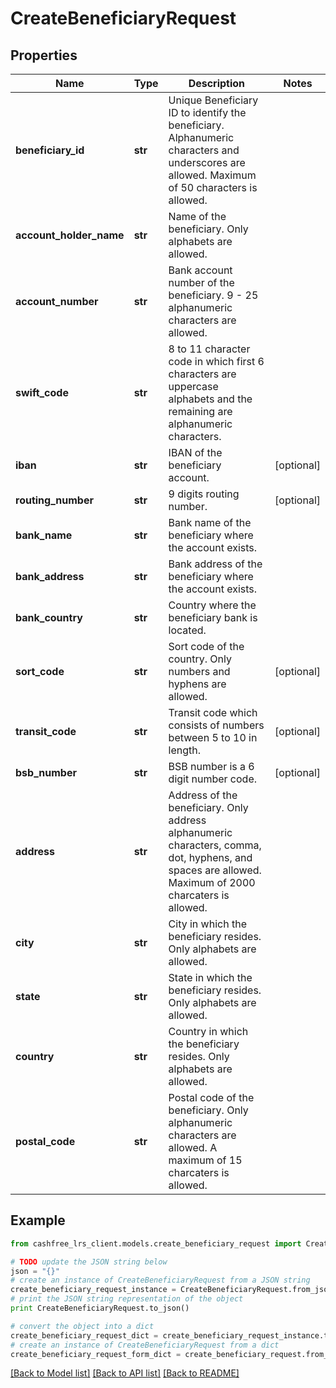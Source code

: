 # CreateBeneficiaryRequest


## Properties
Name | Type | Description | Notes
------------ | ------------- | ------------- | -------------
**beneficiary_id** | **str** | Unique Beneficiary ID to identify the beneficiary. Alphanumeric characters and underscores are allowed. Maximum of 50 characters is allowed. | 
**account_holder_name** | **str** | Name of the beneficiary. Only alphabets are allowed. | 
**account_number** | **str** | Bank account number of the beneficiary. 9 - 25 alphanumeric characters are allowed. | 
**swift_code** | **str** | 8 to 11 character code in which first 6 characters are uppercase alphabets and the remaining are alphanumeric characters. | 
**iban** | **str** | IBAN of the beneficiary account. | [optional] 
**routing_number** | **str** | 9 digits routing number. | [optional] 
**bank_name** | **str** | Bank name of the beneficiary where the account exists. | 
**bank_address** | **str** | Bank address of the beneficiary where the account exists. | 
**bank_country** | **str** | Country where the beneficiary bank is located. | 
**sort_code** | **str** | Sort code of the country. Only numbers and hyphens are allowed. | [optional] 
**transit_code** | **str** | Transit code which consists of numbers between 5 to 10 in length. | [optional] 
**bsb_number** | **str** | BSB number is a 6 digit number code. | [optional] 
**address** | **str** | Address of the beneficiary. Only address alphanumeric characters, comma, dot, hyphens, and spaces are allowed. Maximum of 2000 charcaters is allowed. | 
**city** | **str** | City in which the beneficiary resides. Only alphabets are allowed. | 
**state** | **str** | State in which the beneficiary resides. Only alphabets are allowed. | 
**country** | **str** | Country in which the beneficiary resides. Only alphabets are allowed. | 
**postal_code** | **str** | Postal code of the beneficiary. Only alphanumeric characters are allowed. A maximum of 15 charcaters is allowed. | 

## Example

```python
from cashfree_lrs_client.models.create_beneficiary_request import CreateBeneficiaryRequest

# TODO update the JSON string below
json = "{}"
# create an instance of CreateBeneficiaryRequest from a JSON string
create_beneficiary_request_instance = CreateBeneficiaryRequest.from_json(json)
# print the JSON string representation of the object
print CreateBeneficiaryRequest.to_json()

# convert the object into a dict
create_beneficiary_request_dict = create_beneficiary_request_instance.to_dict()
# create an instance of CreateBeneficiaryRequest from a dict
create_beneficiary_request_form_dict = create_beneficiary_request.from_dict(create_beneficiary_request_dict)
```
[[Back to Model list]](../README.md#documentation-for-models) [[Back to API list]](../README.md#documentation-for-api-endpoints) [[Back to README]](../README.md)


